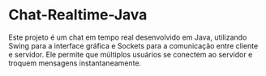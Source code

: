 # Chat-Realtime-Java
Este projeto é um chat em tempo real desenvolvido em Java, utilizando Swing para a interface gráfica e Sockets para a comunicação entre cliente e servidor. Ele permite que múltiplos usuários se conectem ao servidor e troquem mensagens instantaneamente.
